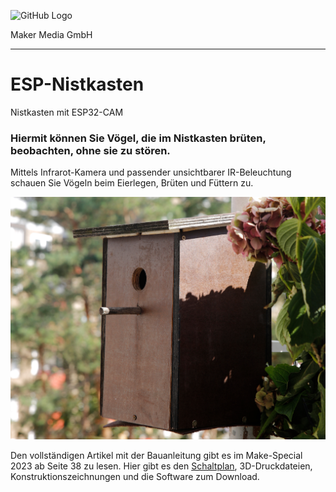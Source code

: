
![GitHub Logo](http://www.heise.de/make/icons/make_logo.png)

Maker Media GmbH
*** 

# ESP-Nistkasten
Nistkasten mit ESP32-CAM

### Hiermit können Sie Vögel, die im Nistkasten brüten, beobachten, ohne sie zu stören.

Mittels Infrarot-Kamera und passender unsichtbarer IR-Beleuchtung schauen Sie Vögeln beim Eierlegen, Brüten und Füttern zu.

![Picture](https://github.com/MakeMagazinDE/ESP-Nistkasten/blob/main/Nistkasten.jpg) 

Den vollständigen Artikel mit der Bauanleitung gibt es im Make-Special 2023 ab Seite 38 zu lesen. 
Hier gibt es den [Schaltplan](https://github.com/MakeMagazinDE/ESP-Nistkasten/blob/main/Schaltplan/Schaltplan%20Skizze.png), 3D-Druckdateien, Konstruktionszeichnungen und die Software zum Download.
